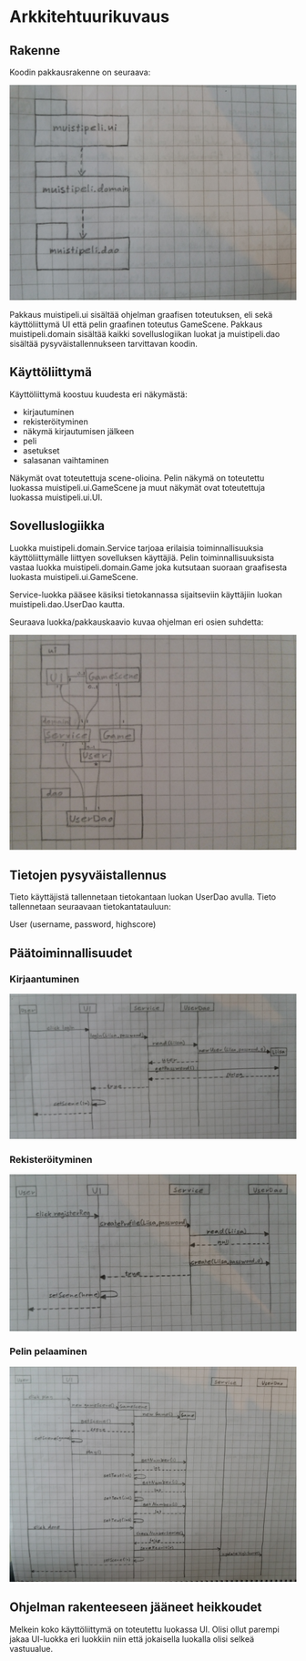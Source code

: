 # Arkkitehtuurikuvaus

## Rakenne

Koodin pakkausrakenne on seuraava:

![kuva](https://github.com/Hanna432/ot_harjoitustyo/blob/master/laskarit/kuvat/pakkausrakenne.jpg)

Pakkaus muistipeli.ui sisältää ohjelman graafisen toteutuksen, eli sekä käyttöliittymä UI että pelin graafinen toteutus GameScene. Pakkaus muistipeli.domain sisältää kaikki sovelluslogiikan luokat ja muistipeli.dao sisältää pysyväistallennukseen tarvittavan koodin.

## Käyttöliittymä

Käyttöliittymä koostuu kuudesta eri näkymästä:

- kirjautuminen
- rekisteröityminen
- näkymä kirjautumisen jälkeen
- peli
- asetukset
- salasanan vaihtaminen

Näkymät ovat toteutettuja scene-olioina. Pelin näkymä on toteutettu luokassa muistipeli.ui.GameScene ja muut näkymät ovat toteutettuja luokassa muistipeli.ui.UI.

## Sovelluslogiikka

Luokka muistipeli.domain.Service tarjoaa erilaisia toiminnallisuuksia käyttöliittymälle liittyen sovelluksen käyttäjiä. Pelin toiminnallisuuksista vastaa luokka muistipeli.domain.Game joka kutsutaan suoraan graafisesta luokasta muistipeli.ui.GameScene.

Service-luokka pääsee käsiksi tietokannassa sijaitseviin käyttäjiin luokan muistipeli.dao.UserDao kautta.

Seuraava luokka/pakkauskaavio kuvaa ohjelman eri osien suhdetta:

![kuva](https://github.com/Hanna432/ot_harjoitustyo/blob/master/laskarit/kuvat/luokkakaavio.jpg)

## Tietojen pysyväistallennus

Tieto käyttäjistä tallennetaan tietokantaan luokan UserDao avulla. Tieto tallennetaan seuraavaan 
tietokantatauluun:

User (username, password, highscore)

## Päätoiminnallisuudet

### Kirjaantuminen

![kuva](https://github.com/Hanna432/ot_harjoitustyo/blob/master/laskarit/kuvat/kirjautuminen.jpg)

### Rekisteröityminen

![kuva](https://github.com/Hanna432/ot_harjoitustyo/blob/master/laskarit/kuvat/rekisteroituminen.jpg)

### Pelin pelaaminen

![kuva](https://github.com/Hanna432/ot_harjoitustyo/blob/master/laskarit/kuvat/pelinpelaaminen.jpg)

## Ohjelman rakenteeseen jääneet heikkoudet

Melkein koko käyttöliittymä on toteutettu luokassa UI. Olisi ollut parempi jakaa UI-luokka eri luokkiin 
niin että jokaisella luokalla olisi selkeä vastuualue.
